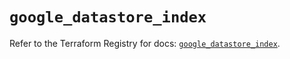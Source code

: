 # `google_datastore_index`

Refer to the Terraform Registry for docs: [`google_datastore_index`](https://registry.terraform.io/providers/hashicorp/google-beta/5.15.0/docs/resources/google_datastore_index).
